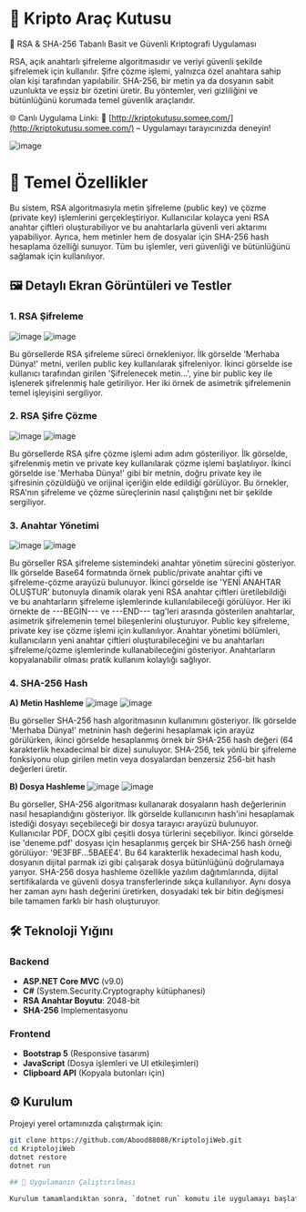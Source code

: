 # 🔐 Kripto Araç Kutusu

🔑 RSA & SHA-256 Tabanlı Basit ve Güvenli Kriptografi Uygulaması

RSA, açık anahtarlı şifreleme algoritmasıdır ve veriyi güvenli şekilde şifrelemek için kullanılır.
Şifre çözme işlemi, yalnızca özel anahtara sahip olan kişi tarafından yapılabilir.
SHA-256, bir metin ya da dosyanın sabit uzunlukta ve eşsiz bir özetini üretir.
Bu yöntemler, veri gizliliğini ve bütünlüğünü korumada temel güvenlik araçlarıdır.

🌐 Canlı Uygulama Linki:
📎 [http://kriptokutusu.somee.com/](http://kriptokutusu.somee.com/) – Uygulamayı tarayıcınızda deneyin!

![image](https://github.com/user-attachments/assets/baddc637-8507-413e-8bf4-f51c96dc5a66)


# 🌟 Temel Özellikler

Bu sistem, RSA algoritmasıyla metin şifreleme (public key) ve çözme (private key) işlemlerini gerçekleştiriyor. Kullanıcılar kolayca yeni RSA anahtar çiftleri oluşturabiliyor ve bu anahtarlarla güvenli veri aktarımı yapabiliyor. Ayrıca, hem metinler hem de dosyalar için SHA-256 hash hesaplama özelliği sunuyor. Tüm bu işlemler, veri güvenliği ve bütünlüğünü sağlamak için kullanılıyor.


## 🖼️  Detaylı Ekran Görüntüleri ve Testler

### 1. RSA Şifreleme
![image](https://github.com/user-attachments/assets/2cba2120-7248-4ba4-99bb-a4150f09e046)   ![image](https://github.com/user-attachments/assets/43b49664-3741-4400-af6d-972446e73ab7)

Bu görsellerde RSA şifreleme süreci örnekleniyor. İlk görselde 'Merhaba Dünya!' metni, verilen public key kullanılarak şifreleniyor. İkinci görselde ise kullanıcı tarafından girilen 'Şifrelenecek metin...', yine bir public key ile işlenerek şifrelenmiş hale getiriliyor. Her iki örnek de asimetrik şifrelemenin temel işleyişini sergiliyor.

### 2. RSA Şifre Çözme
![image](https://github.com/user-attachments/assets/dc739896-011c-460c-85f3-38ea0a1e21ad)   ![image](https://github.com/user-attachments/assets/ef4123f5-bce1-4ed0-a37a-140b6338d8d2)

Bu görsellerde RSA şifre çözme işlemi adım adım gösteriliyor. İlk görselde, şifrelenmiş metin ve private key kullanılarak çözme işlemi başlatılıyor. İkinci görselde ise 'Merhaba Dünya!' gibi bir metnin, doğru private key ile şifresinin çözüldüğü ve orijinal içeriğin elde edildiği görülüyor. Bu örnekler, RSA'nın şifreleme ve çözme süreçlerinin nasıl çalıştığını net bir şekilde sergiliyor.

### 3. Anahtar Yönetimi
![image](https://github.com/user-attachments/assets/098cbf2a-a909-4661-a05c-c918d6768c59)   ![image](https://github.com/user-attachments/assets/afbb5cf5-8246-439a-9d9a-aab0dee6832d)

Bu görseller RSA şifreleme sistemindeki anahtar yönetim sürecini gösteriyor. İlk görselde Base64 formatında örnek public/private anahtar çifti ve şifreleme-çözme arayüzü bulunuyor. İkinci görselde ise 'YENİ ANAHTAR OLUŞTUR' butonuyla dinamik olarak yeni RSA anahtar çiftleri üretilebildiği ve bu anahtarların şifreleme işlemlerinde kullanılabileceği görülüyor.
Her iki örnekte de ---BEGIN--- ve ---END--- tag'leri arasında gösterilen anahtarlar, asimetrik şifrelemenin temel bileşenlerini oluşturuyor. Public key şifreleme, private key ise çözme işlemi için kullanılıyor.
Anahtar yönetimi bölümleri, kullanıcıların yeni anahtar çiftleri oluşturabileceğini ve bu anahtarları şifreleme/çözme işlemlerinde kullanabileceğini gösteriyor. Anahtarların kopyalanabilir olması pratik kullanım kolaylığı sağlıyor.

### 4. SHA-256 Hash
**A) Metin Hashleme**
![image](https://github.com/user-attachments/assets/6a8933f0-2d20-4776-be49-aa72caad5f07)   ![image](https://github.com/user-attachments/assets/1cdf97cd-cd21-4229-acd8-ae5b23ded2ab)

Bu görseller SHA-256 hash algoritmasının kullanımını gösteriyor. İlk görselde 'Merhaba Dünya!' metninin hash değerini hesaplamak için arayüz görülürken, ikinci görselde hesaplanmış örnek bir SHA-256 hash değeri (64 karakterlik hexadecimal bir dize) sunuluyor. SHA-256, tek yönlü bir şifreleme fonksiyonu olup girilen metin veya dosyalardan benzersiz 256-bit hash değerleri üretir.

**B) Dosya Hashleme**
![image](https://github.com/user-attachments/assets/21a5455e-3c23-479e-8915-d0ab02811712)   ![image](https://github.com/user-attachments/assets/66fcb076-c598-404e-b3ce-27603e2370e4)

Bu görseller, SHA-256 algoritması kullanarak dosyaların hash değerlerinin nasıl hesaplandığını gösteriyor. İlk görselde kullanıcının hash'ini hesaplamak istediği dosyayı seçebileceği bir dosya tarayıcı arayüzü bulunuyor. Kullanıcılar PDF, DOCX gibi çeşitli dosya türlerini seçebiliyor. İkinci görselde ise 'deneme.pdf' dosyası için hesaplanmış gerçek bir SHA-256 hash örneği görülüyor: '9E3FBF...5BAEE4'. Bu 64 karakterlik hexadecimal hash kodu, dosyanın dijital parmak izi gibi çalışarak dosya bütünlüğünü doğrulamaya yarıyor. SHA-256 dosya hashleme özellikle yazılım dağıtımlarında, dijital sertifikalarda ve güvenli dosya transferlerinde sıkça kullanılıyor. Aynı dosya her zaman aynı hash değerini üretirken, dosyadaki tek bir bitin değişmesi bile tamamen farklı bir hash oluşturuyor.


## 🛠️ Teknoloji Yığını
### Backend
- **ASP.NET Core MVC** (v9.0)
- **C#** (System.Security.Cryptography kütüphanesi)
- **RSA Anahtar Boyutu**: 2048-bit
- **SHA-256** Implementasyonu

### Frontend
- **Bootstrap 5** (Responsive tasarım)
- **JavaScript** (Dosya işlemleri ve UI etkileşimleri)
- **Clipboard API** (Kopyala butonları için)

## ⚙️ Kurulum

Projeyi yerel ortamınızda çalıştırmak için:

```bash
git clone https://github.com/Abood88088/KriptolojiWeb.git
cd KriptolojiWeb
dotnet restore
dotnet run

## 🚀 Uygulamanın Çalıştırılması

Kurulum tamamlandıktan sonra, `dotnet run` komutu ile uygulamayı başlatın ve tarayıcınızdan `https://localhost:5001` adresine giderek deneyebilirsiniz.




